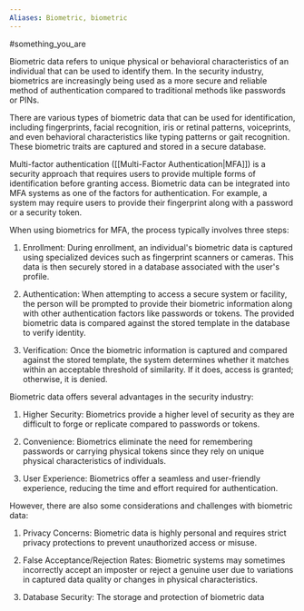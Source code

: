 ```yaml
---
Aliases: Biometric, biometric
---
```

#something_you_are

Biometric data refers to unique physical or behavioral characteristics of an individual that can be used to identify them. In the security industry, biometrics are increasingly being used as a more secure and reliable method of authentication compared to traditional methods like passwords or PINs.

There are various types of biometric data that can be used for identification, including fingerprints, facial recognition, iris or retinal patterns, voiceprints, and even behavioral characteristics like typing patterns or gait recognition. These biometric traits are captured and stored in a secure database.

Multi-factor authentication ([[Multi-Factor Authentication|MFA]]) is a security approach that requires users to provide multiple forms of identification before granting access. Biometric data can be integrated into MFA systems as one of the factors for authentication. For example, a system may require users to provide their fingerprint along with a password or a security token.

When using biometrics for MFA, the process typically involves three steps:

1. Enrollment: During enrollment, an individual's biometric data is captured using specialized devices such as fingerprint scanners or cameras. This data is then securely stored in a database associated with the user's profile.

2. Authentication: When attempting to access a secure system or facility, the person will be prompted to provide their biometric information along with other authentication factors like passwords or tokens. The provided biometric data is compared against the stored template in the database to verify identity.

3. Verification: Once the biometric information is captured and compared against the stored template, the system determines whether it matches within an acceptable threshold of similarity. If it does, access is granted; otherwise, it is denied.

Biometric data offers several advantages in the security industry:

1. Higher Security: Biometrics provide a higher level of security as they are difficult to forge or replicate compared to passwords or tokens.

2. Convenience: Biometrics eliminate the need for remembering passwords or carrying physical tokens since they rely on unique physical characteristics of individuals.

3. User Experience: Biometrics offer a seamless and user-friendly experience, reducing the time and effort required for authentication.

However, there are also some considerations and challenges with biometric data:

1. Privacy Concerns: Biometric data is highly personal and requires strict privacy protections to prevent unauthorized access or misuse.

2. False Acceptance/Rejection Rates: Biometric systems may sometimes incorrectly accept an imposter or reject a genuine user due to variations in captured data quality or changes in physical characteristics.

3. Database Security: The storage and protection of biometric data